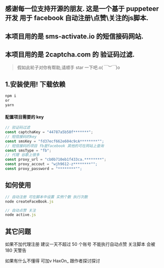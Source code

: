 ## 感谢每一位支持开源的朋友. 这是一个基于 puppeteer 开发 用于 facebook 自动注册\点赞\关注的js脚本.

## 本项目用的是 sms-activate.io 的短信接码网站.

## 本项目用的是 2captcha.com 的 验证码过滤.

> 假如此轮子对你有帮助,请顺手 star 一下吧.o(_￣︶￣_)o

## 1.安装使用! 下载依赖

```bash
npm i
or
yarn
```

#### 配置项目需要的 key

```javascript
// 验证码过滤
const captchaKey = "44787a5b50f*******";
// 短信接码的key
const smsKey = "fd37ecf662e604c9cA********"";
// 短信接码的项目 fb是facebook 其他的可在网站上查询
const smsType = "fb";
// 代理 谷歌上很多
const proxy_url = "cb0b710eb1f433ca.********";
const proxy_accout = "wjh9612-z********"";
const proxy_password = "********"";
```

## 如何使用

```javascript
// 自动注册 可在脚本中设置 实例个数 执行次数
node createFaceBook.js 

// 自动点赞 关注
node active.js 
```

## 其它问题

如果不加代理注册 建议一天不超过 50 个账号 不能执行自动点赞 关注脚本 会被 180 天警告

如果有什么不懂得 可加v HaxOn_ 跟作者探讨探讨 